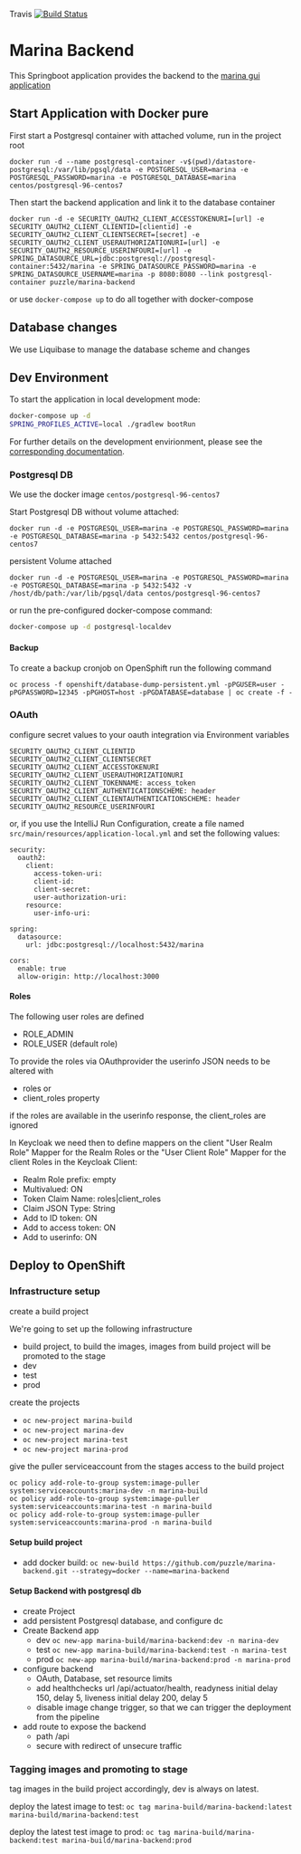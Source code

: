 Travis [![Build Status](https://travis-ci.org/puzzle/marina-backend.svg?branch=master)](https://travis-ci.org/puzzle/marina-backend)

# Marina Backend

This Springboot application provides the backend to the [marina gui application](https://github.com/puzzle/marina-gui)

## Start Application with Docker pure

First start a Postgresql container with attached volume, run in the project root

```
docker run -d --name postgresql-container -v$(pwd)/datastore-postgresql:/var/lib/pgsql/data -e POSTGRESQL_USER=marina -e POSTGRESQL_PASSWORD=marina -e POSTGRESQL_DATABASE=marina centos/postgresql-96-centos7
```

Then start the backend application and link it to the database container

```
docker run -d -e SECURITY_OAUTH2_CLIENT_ACCESSTOKENURI=[url] -e SECURITY_OAUTH2_CLIENT_CLIENTID=[clientid] -e SECURITY_OAUTH2_CLIENT_CLIENTSECRET=[secret] -e SECURITY_OAUTH2_CLIENT_USERAUTHORIZATIONURI=[url] -e SECURITY_OAUTH2_RESOURCE_USERINFOURI=[url] -e SPRING_DATASOURCE_URL=jdbc:postgresql://postgresql-container:5432/marina -e SPRING_DATASOURCE_PASSWORD=marina -e SPRING_DATASOURCE_USERNAME=marina -p 8080:8080 --link postgresql-container puzzle/marina-backend
```

or use `docker-compose up` to do all together with docker-compose

## Database changes

We use Liquibase to manage the database scheme and changes

## Dev Environment

To start the application in local development mode:

```bash
docker-compose up -d
SPRING_PROFILES_ACTIVE=local ./gradlew bootRun
```

For further details on the development envirionment, please see the [corresponding documentation](devenv).

### Postgresql DB

We use the docker image `centos/postgresql-96-centos7`

Start Postgresql DB without volume attached:

```
docker run -d -e POSTGRESQL_USER=marina -e POSTGRESQL_PASSWORD=marina -e POSTGRESQL_DATABASE=marina -p 5432:5432 centos/postgresql-96-centos7
```

persistent Volume attached
```
docker run -d -e POSTGRESQL_USER=marina -e POSTGRESQL_PASSWORD=marina -e POSTGRESQL_DATABASE=marina -p 5432:5432 -v /host/db/path:/var/lib/pgsql/data centos/postgresql-96-centos7
```

or run the pre-configured docker-compose command:

```bash
docker-compose up -d postgresql-localdev
```

#### Backup

To create a backup cronjob on OpenSphift run the following command
```
oc process -f openshift/database-dump-persistent.yml -pPGUSER=user -pPGPASSWORD=12345 -pPGHOST=host -pPGDATABASE=database | oc create -f -
```


### OAuth

configure secret values to your oauth integration via Environment variables

```
SECURITY_OAUTH2_CLIENT_CLIENTID
SECURITY_OAUTH2_CLIENT_CLIENTSECRET
SECURITY_OAUTH2_CLIENT_ACCESSTOKENURI
SECURITY_OAUTH2_CLIENT_USERAUTHORIZATIONURI
SECURITY_OAUTH2_CLIENT_TOKENNAME: access_token
SECURITY_OAUTH2_CLIENT_AUTHENTICATIONSCHEME: header
SECURITY_OAUTH2_CLIENT_CLIENTAUTHENTICATIONSCHEME: header
SECURITY_OAUTH2_RESOURCE_USERINFOURI
```

or, if you use the IntelliJ Run Configuration, create a file named `src/main/resources/application-local.yml`
and set the following values:

```text
security:
  oauth2:
    client:
      access-token-uri: 
      client-id: 
      client-secret: 
      user-authorization-uri: 
    resource:
      user-info-uri: 

spring:
  datasource:
    url: jdbc:postgresql://localhost:5432/marina

cors:
  enable: true
  allow-origin: http://localhost:3000
```

#### Roles

The following user roles are defined
* ROLE_ADMIN
* ROLE_USER (default role)

To provide the roles via OAuthprovider the userinfo JSON needs to be altered with

* roles or
* client_roles property

if the roles are available in the userinfo response, the client_roles are ignored

In Keycloak we need then to define mappers on the client
"User Realm Role" Mapper for the Realm Roles or the "User Client Role" Mapper for the client Roles in the Keycloak Client:
 * Realm Role prefix: empty
 * Multivalued: ON
 * Token Claim Name: roles|client_roles
 * Claim JSON Type: String
 * Add to ID token: ON
 * Add to access token: ON
 * Add to userinfo: ON 

## Deploy to OpenShift

### Infrastructure setup

create a build project

We're going to set up the following infrastructure
* build project, to build the images, images from build project will be promoted to the stage
* dev
* test
* prod

create the projects

* `oc new-project marina-build`
* `oc new-project marina-dev`
* `oc new-project marina-test`
* `oc new-project marina-prod`

give the puller serviceaccount from the stages access to the build project

```
oc policy add-role-to-group system:image-puller system:serviceaccounts:marina-dev -n marina-build
oc policy add-role-to-group system:image-puller system:serviceaccounts:marina-test -n marina-build
oc policy add-role-to-group system:image-puller system:serviceaccounts:marina-prod -n marina-build
```

#### Setup build project

* add docker build: `oc new-build https://github.com/puzzle/marina-backend.git --strategy=docker --name=marina-backend`

#### Setup Backend with postgresql db

* create Project
* add persistent Postgresql database, and configure dc
* Create Backend app
  * dev `oc new-app marina-build/marina-backend:dev -n marina-dev`
  * test `oc new-app marina-build/marina-backend:test -n marina-test` 
  * prod `oc new-app marina-build/marina-backend:prod -n marina-prod` 
* configure backend
  * OAuth, Database, set resource limits
  * add healthchecks url /api/actuator/health, readyness initial delay 150, delay 5, liveness initial delay 200, delay 5
  * disable image change trigger, so that we can trigger the deployment from the pipeline
* add route to expose the backend
  * path /api
  * secure with redirect of unsecure traffic

### Tagging images and promoting to stage

tag images in the build project accordingly, dev is always on latest.

deploy the latest image to test:
`oc tag marina-build/marina-backend:latest marina-build/marina-backend:test`

deploy the latest test image to prod:
`oc tag marina-build/marina-backend:test marina-build/marina-backend:prod`

